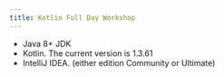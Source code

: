 ```yaml
---
title: Kotlin Full Day Workshop
---
```


* Java 8+ JDK
* Kotlin. The current version is 1.3.61
* IntelliJ IDEA. (either edition Community or Ultimate)